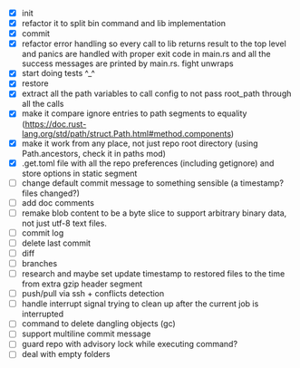 - [X] init
- [X] refactor it to split bin command and lib implementation
- [X] commit
- [X] refactor error handling so every call to lib returns result to the top level and panics are handled with proper exit code in main.rs and all the success messages are printed by main.rs. fight unwraps
- [X] start doing tests ^_^
- [X] restore
- [X] extract all the path variables to call config to not pass root_path through all the calls
- [X] make it compare ignore entries to path segments to equality (https://doc.rust-lang.org/std/path/struct.Path.html#method.components)
- [X] make it work from any place, not just repo root directory (using Path.ancestors, check it in paths mod)
- [X] .get.toml file with all the repo preferences (including getignore) and store options in static segment
- [ ] change default commit message to something sensible (a timestamp? files changed?)
- [ ] add doc comments
- [ ] remake blob content to be a byte slice to support arbitrary binary data, not just utf-8 text files.
- [ ] commit log
- [ ] delete last commit
- [ ] diff
- [ ] branches
- [ ] research and maybe set update timestamp to restored files to the time from extra gzip header segment
- [ ] push/pull via ssh + conflicts detection
- [ ] handle interrupt signal trying to clean up after the current job is interrupted
- [ ] command to delete dangling objects (gc)
- [ ] support multiline commit message
- [ ] guard repo with advisory lock while executing command?
- [ ] deal with empty folders

